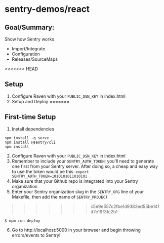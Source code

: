 # sentry-demos/react

## Goal/Summary:
Show how Sentry works
- Import/Integrate
- Configuration
- Releases/SourceMaps

<<<<<<< HEAD

## Setup
1. Configure Raven with your `PUBLIC_DSN_KEY` in index.html
2. Setup and Deploy
=======
## First-time Setup
1. Install dependencies
```
npm install -g serve
npm install @sentry/cli
npm install
```

2. Configure Raven with your `PUBLIC_DSN_KEY` in index.html
3. Remember to include your `SENTRY_AUTH_TOKEN`; you'll need to generate one
first from your Sentry server. After doing so, a cheap and easy way to use the
token would be this: `export SENTRY_AUTH_TOKEN=1010101011010101`
4. Make sure that your Github repo is integrated into your Sentry organization.
5. Enter your Sentry organization slug in the `SENTRY_ORG` line of your Makefile,
then add the name of `SENTRY_PROJECT`

>>>>>>> c5e9e557c2fbe1d9383ed55be141d7e19f3fc2b1
```
$ npm run deploy
```
6. Go to http://localhost:5000 in your browser and begin throwing errors/events to Sentry!
